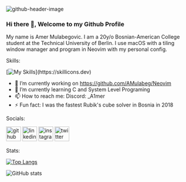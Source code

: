 ![github-header-image](https://github.com/AMulabeg/AmerMulabeg/assets/114394694/e2fc1264-c8be-4254-945e-04f22eeba7dd)

### Hi there 👋, Welcome to my Github Profile
My name is Amer Mulabegovic. I am a 20y/o Bosnian-American College student at the Technical University of Berlin. 
I use macOS with a tiling window manager and program in Neovim with my personal config.

Skills: 


[![My Skills](https://skillicons.dev/icons?i=c,python,java,haskell,lua,neovim,idea,redhat,arch,linux,)](https://skillicons.dev)

- 🔭 I’m currently working on https://github.com/AMulabeg/Neovim 
- 🌱 I’m currently learning C and System Level Programing 
- 📫 How to reach me: Discord: _A1mer 
- ⚡ Fun fact: I was the fastest Rubik's cube solver in Bosnia in 2018 

Socials: 

[<img src='https://cdn.jsdelivr.net/npm/simple-icons@3.0.1/icons/github.svg' alt='github' height='40'>](https://github.com/AMulabeg)  [<img src='https://cdn.jsdelivr.net/npm/simple-icons@3.0.1/icons/linkedin.svg' alt='linkedin' height='40'>](https://linkedin.com/in/amer-mulabegovic-aa74801a3)  [<img src='https://cdn.jsdelivr.net/npm/simple-icons@3.0.1/icons/instagram.svg' alt='instagram' height='40'>](https://www.instagram.com/https://www.instagram.com/amermulabeg//)  [<img src='https://cdn.jsdelivr.net/npm/simple-icons@3.0.1/icons/twitter.svg' alt='twitter' height='40'>](https://twitter.com/https://twitter.com/a_mulabeg)  

Stats:

[![Top Langs](https://github-readme-stats.vercel.app/api/top-langs/?username=AMulabeg)](https://github.com/anuraghazra/github-readme-stats)

![GitHub stats](https://github-readme-stats.vercel.app/api?username=AMulabeg&show_icons=true)  

